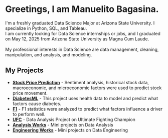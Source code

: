 # Greetings, I am Manuelito Bagasina.

I'm a freshly graduated Data Science Major at Arizona State University. I specialize in Python, SQL, and Tableau.
\
I am currently looking for Data Science internships or jobs, and I graduated on May 12, 2025 from Arizona State University as Magna Cum Laude.\
\
My professional interests in Data Science are data management, cleaning, manipulation, and analysis, and modeling.  

## My Projects
- **[Stock Price Prediction](https://github.com/ManuelBagasina/DATCapstone)** - Sentiment analysis, historical stock data, macroeconomic, and microeconomic factors were used to predict stock price movement. 
- **[DiabetesML](https://github.com/ManuelBagasina/DiabetesML)** - This project uses health data to model and predict what factors cause diabetes. 
- **[F1](https://github.com/ManuelBagasina/DiabetesML)** - F1 statistics were analyzed to predict what factors influence a driver to perform well.
- **[UFC](https://github.com/ManuelBagasina/UFC)** - Data Analysis Project on Ultimate Fighting Champion
- **[Analysis Works](https://github.com/ManuelBagasina/AnalysisWorks)** - Mini projects on Data Analysis
- **[Engineering Works](https://github.com/ManuelBagasina/Engineering)** - Mini projects on Data Engineering

